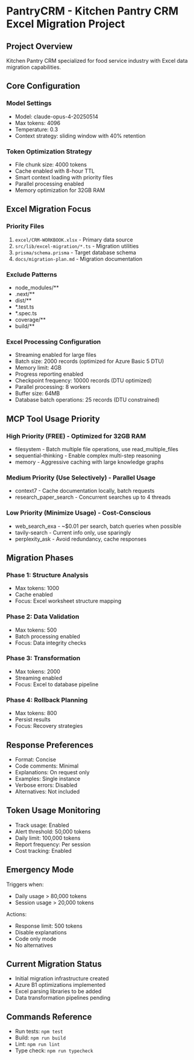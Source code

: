 # PantryCRM - Kitchen Pantry CRM Excel Migration Project

## Project Overview
Kitchen Pantry CRM specialized for food service industry with Excel data migration capabilities.

## Core Configuration

### Model Settings
- Model: claude-opus-4-20250514
- Max tokens: 4096
- Temperature: 0.3
- Context strategy: sliding window with 40% retention

### Token Optimization Strategy
- File chunk size: 4000 tokens
- Cache enabled with 8-hour TTL
- Smart context loading with priority files
- Parallel processing enabled
- Memory optimization for 32GB RAM

## Excel Migration Focus

### Priority Files
1. `excel/CRM-WORKBOOK.xlsx` - Primary data source
2. `src/lib/excel-migration/*.ts` - Migration utilities
3. `prisma/schema.prisma` - Target database schema
4. `docs/migration-plan.md` - Migration documentation

### Exclude Patterns
- node_modules/**
- .next/**
- dist/**
- *.test.ts
- *.spec.ts
- coverage/**
- build/**

### Excel Processing Configuration
- Streaming enabled for large files
- Batch size: 2000 records (optimized for Azure Basic 5 DTU)
- Memory limit: 4GB
- Progress reporting enabled
- Checkpoint frequency: 10000 records (DTU optimized)
- Parallel processing: 8 workers
- Buffer size: 64MB
- Database batch operations: 25 records (DTU constrained)

## MCP Tool Usage Priority

### High Priority (FREE) - Optimized for 32GB RAM
- filesystem - Batch multiple file operations, use read_multiple_files
- sequential-thinking - Enable complex multi-step reasoning
- memory - Aggressive caching with large knowledge graphs

### Medium Priority (Use Selectively) - Parallel Usage
- context7 - Cache documentation locally, batch requests
- research_paper_search - Concurrent searches up to 4 threads

### Low Priority (Minimize Usage) - Cost-Conscious
- web_search_exa - ~$0.01 per search, batch queries when possible
- tavily-search - Current info only, use sparingly
- perplexity_ask - Avoid redundancy, cache responses

## Migration Phases

### Phase 1: Structure Analysis
- Max tokens: 1000
- Cache enabled
- Focus: Excel worksheet structure mapping

### Phase 2: Data Validation
- Max tokens: 500
- Batch processing enabled
- Focus: Data integrity checks

### Phase 3: Transformation
- Max tokens: 2000
- Streaming enabled
- Focus: Excel to database pipeline

### Phase 4: Rollback Planning
- Max tokens: 800
- Persist results
- Focus: Recovery strategies

## Response Preferences
- Format: Concise
- Code comments: Minimal
- Explanations: On request only
- Examples: Single instance
- Verbose errors: Disabled
- Alternatives: Not included

## Token Usage Monitoring
- Track usage: Enabled
- Alert threshold: 50,000 tokens
- Daily limit: 100,000 tokens
- Report frequency: Per session
- Cost tracking: Enabled

## Emergency Mode
Triggers when:
- Daily usage > 80,000 tokens
- Session usage > 20,000 tokens

Actions:
- Response limit: 500 tokens
- Disable explanations
- Code only mode
- No alternatives

## Current Migration Status
- Initial migration infrastructure created
- Azure B1 optimizations implemented
- Excel parsing libraries to be added
- Data transformation pipelines pending

## Commands Reference
- Run tests: `npm test`
- Build: `npm run build`
- Lint: `npm run lint`
- Type check: `npm run typecheck`